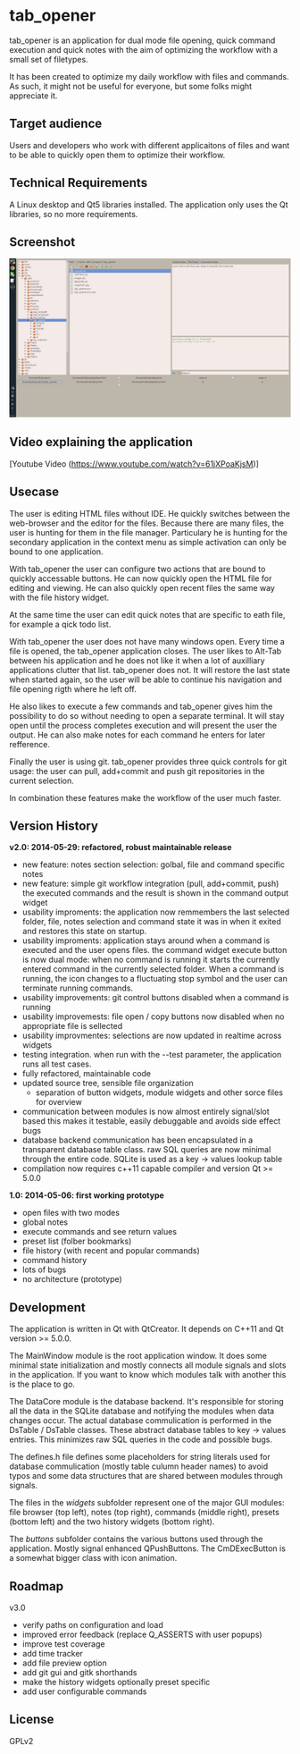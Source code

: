 tab\_opener
===========

tab\_opener is an application for dual mode file opening, quick command
execution and quick notes with the aim of optimizing the workflow with a small
set of filetypes.

It has been created to optimize my daily workflow with files and commands.
As such, it might not be useful for everyone, but some folks might appreciate
it.

Target audience
---------------

Users and developers who work with different applicaitons of files and want to
be able to quickly open them to optimize their workflow.


Technical Requirements
----------------------

A Linux desktop and Qt5 libraries installed. The application only uses the Qt
libraries, so no more requirements.


Screenshot
----------

![Alt text](/screenshot.jpeg?raw=true "Optional Title")



Video explaining the application
--------------------------------

[Youtube Video (https://www.youtube.com/watch?v=61jXPoaKjsM)]


Usecase
-------

The user is editing HTML files without IDE. He quickly switches between the
web-browser and the editor for the files. Because there are many files, the user
is hunting for them in the file manager. Particulary he is hunting for the
secondary application in the context menu as simple activation can only be bound
to one application.

With tab\_opener the user can configure two actions that are bound to quickly
accessable buttons. He can now quickly open the HTML file for editing and
viewing. He can also quickly open recent files the same way with the file
history widget.

At the same time the user can edit quick notes that are specific to eath file,
for example a qick todo list.

With tab\_opener the user does not have many windows open. Every time a file
is opened, the tab\_opener application closes. The user likes to Alt-Tab between
his application and he does not like it when a lot of auxilliary applications
clutter that list. tab\_opener does not. It will restore the last state when
started again, so the user will be able to continue his navigation and file
opening rigth where he left off.

He also likes to execute a few commands and tab\_opener gives him the
possibility to do so without needing to open a separate terminal. It will stay
open until the process completes execution and will present the user the output.
He can also make notes for each command he enters for later refference.

Finally the user is using git. tab\_opener provides three quick controls for
git usage: the user can pull, add+commit and push git repositories in the
current selection.

In combination these features make the workflow of the user much faster.


Version History
---------------

__v2.0: 2014-05-29: refactored, robust maintainable release__

- new feature: notes section selection: golbal, file and command specific notes
- new feature: simple git workflow integration (pull, add+commit, push)
  the executed commands and the result is shown in the command output widget
- usability improments: the application now remmembers the last selected folder,
  file, notes selection and command state it was in when it exited and restores
  this state on startup.
- usability improments: application stays around when a command is executed
  and the user opens files. the command widget execute button is now dual
  mode: when no command is running it starts the currently entered command
  in the currently selected folder. When a command is running, the icon
  changes to a fluctuating stop symbol and the user can terminate running
  commands.
- usability improvements: git control buttons disabled when a command is running
- usability improvemests: file open / copy buttons now disabled when no
  appropriate file is sellected
- usability improvmentes: selections are now updated in realtime across
  widgets
- testing integration. when run with the --test parameter, the application
  runs all test cases.
- fully refactored, maintainable code
- updated source tree, sensible file organization
  - separation of button widgets, module widgets and other sorce files for
	overview
- communication between modules is now almost entirely signal/slot based
  this makes it testable, easily debuggable and avoids side effect bugs
- database backend communication has been encapsulated in a transparent
  database table class. raw SQL queries are now minimal through the entire
  code. SQLite is used as a key -> values lookup table
- compilation now requires c++11 capable compiler and version Qt >= 5.0.0


__1.0: 2014-05-06: first working prototype__

- open files with two modes
- global notes
- execute commands and see return values
- preset list (folber bookmarks)
- file history (with recent and popular commands)
- command history
- lots of bugs
- no architecture (prototype)


Development
-----------

The application is written in Qt with QtCreator.
It depends on C++11 and Qt version >= 5.0.0.

The MainWindow module is the root application window. It does some minimal
state initialization and mostly connects all module signals and slots in the
application. If you want to know which modules talk with another this is the
place to go.

The DataCore module is the database backend. It's responsible for storing all
the data in the SQLite database and notifying the modules when data changes
occur. The actual database commulication is performed in the DsTable / DsTable
classes. These abstract database tables to key -> values entries. This minimizes
raw SQL queries in the code and possible bugs.

The defines.h file defines some placeholders for string literals used for
database commulication (mostly table culumn header names) to avoid typos and
some data structures that are shared between modules through signals.

The files in the *widgets* subfolder represent one of the major GUI modules:
file browser (top left), notes (top right), commands (middle right), presets
(bottom left) and the two history widgets (bottom right).

The *buttons* subfolder contains the various buttons used through the
application. Mostly signal enhanced QPushButtons. The CmDExecButton is a
somewhat bigger class with icon animation.


Roadmap
-------

v3.0

* verify paths on configuration and load
* improved error feedback (replace Q\_ASSERTS with user popups)
* improve test coverage
* add time tracker
* add file preview option
* add git gui and gitk shorthands
* make the history widgets optionally preset specific
* add user configurable commands


License
-------

GPLv2

